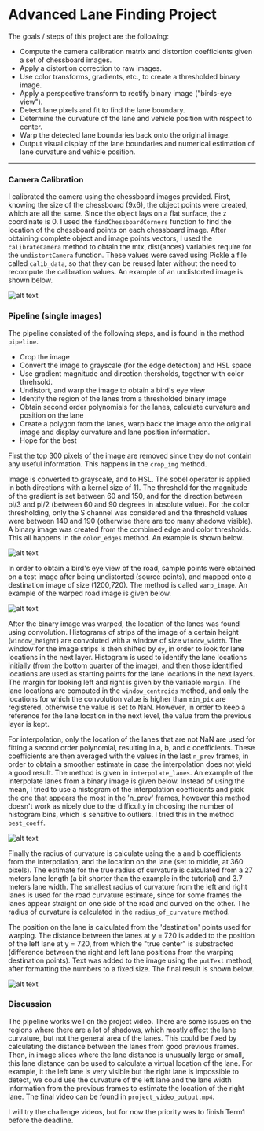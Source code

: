 # **Advanced Lane Finding Project**

The goals / steps of this project are the following:

* Compute the camera calibration matrix and distortion coefficients given a set of chessboard images.
* Apply a distortion correction to raw images.
* Use color transforms, gradients, etc., to create a thresholded binary image.
* Apply a perspective transform to rectify binary image ("birds-eye view").
* Detect lane pixels and fit to find the lane boundary.
* Determine the curvature of the lane and vehicle position with respect to center.
* Warp the detected lane boundaries back onto the original image.
* Output visual display of the lane boundaries and numerical estimation of lane curvature and vehicle position.

[//]: # (Image References)

[image1]: ./output_images/test_both.png "Undistorted"
[image2]: ./output_images/undistorted_perspective.png "Warped"
[image3]: ./output_images/original_together_color.png "Color and gradient thresholds"
[image4]: ./output_images/binary_lane.png "Binary lanes"
[image5]: ./output_images/detected_lane.png "Projected resulting lanes"

---

### Camera Calibration

I calibrated the camera using the chessboard images provided. First, knowing the size of the chessboard (9x6), the object points were created, which are all the same. Since the object lays on a flat surface, the z coordinate is 0. I used the `findChessboardCorners` function to find the location of the chessboard points on each chessboard image. After obtaining complete object and image points vectors, I used the `calibrateCamera` method to obtain the mtx, dist(ances) variables require for the `undistortCamera` function. These values were saved using Pickle a file called `calib_data`, so that they can be reused later without the need to recompute the calibration values. An example of an undistorted image is shown below.

![alt text][image1]

### Pipeline (single images)

The pipeline consisted of the following steps, and is found in the method `pipeline`.

* Crop the image
* Convert the image to grayscale (for the edge detection) and HSL space
* Use gradient magnitude and direction thersholds, together with color threhsold. 
* Undistort, and warp the image to obtain a bird's eye view
* Identify the region of the lanes from a thresholded binary image
* Obtain second order polynomials for the lanes, calculate curvature and position on the lane
* Create a polygon from the lanes, warp back the image onto the original image and display curvature and lane position information.
* Hope for the best

First the top 300 pixels of the image are removed since they do not contain any useful information. This happens in the `crop_img` method. 

Image is converted to grayscale, and to HSL. The sobel operator is applied in both directions with a kernel size of 11. The threshold for the magnitude of the gradient is set between 60 and 150, and for the direction between pi/3 and pi/2 (between 60 and 90 degrees in absolute value). For the color thresholding, only the S channel was considered and the threshold values were between 140 and 190 (otherwise there are too many shadows visible). A binary image was created from the combined edge and color thresholds. This all happens in the `color_edges` method. An example is shown below.

![alt text][image3]

In order to obtain a bird's eye view of the road, sample points were obtained on a test image after being undistorted (source points), and mapped onto a destination image of size (1200,720). The method is called `warp_image`. An example of the warped road image is given below.

![alt text][image2]

After the binary image was warped, the location of the lanes was found using convolution. Histograms of strips of the image of a certain height (`window_height`) are convoluted with a window of size `window_width`. The window for the image strips is then shifted by `dy`, in order to look for lane locations in the next layer. Histogram is used to identify the lane locations initially (from the bottom quarter of the image), and then those identified locations are used as starting points for the lane locations in the next layers. The margin for looking left and right is given by the variable `margin`. The lane locations are computed in the `window_centroids` method, and only the locations for which the convolution value is higher than `min_pix` are registered, otherwise the value is set to NaN. However, in order to keep a reference for the lane location in the next level, the value from the previous layer is kept.

For interpolation, only the location of the lanes that are not NaN are used for fitting a second order polynomial, resulting in a, b, and c coefficients. These coefficients are then averaged with the values in the last `n_prev` frames, in order to obtain a smoother estimate in case the interpolation does not yield a good result. The method is given in `interpolate_lanes`. An example of the interpolate lanes from a binary image is given below. Instead of using the mean, I tried to use a histogram of the interpolation coefficients and pick the one that appears the most in the 'n_prev' frames, however this method doesn't work as nicely due to the difficulty in choosing the number of histogram bins, which is sensitive to outliers. I tried this in the method `best_coeff`.

![alt text][image4]

Finally the radius of curvature is calculate using the a and b coefficients from the interpolation, and the location on the lane (set to middle, at 360 pixels). The estimate for the true radius of curvature is calculated from a 27 meters lane length (a bit shorter than the example in the tutorial) and 3.7 meters lane width. The smallest radius of curvature from the left and right lanes is used for the road curvature estimate, since for some frames the lanes appear straight on one side of the road and curved on the other. The radius of curvature is calculated in the `radius_of_curvature` method. 

The position on the lane is calculated from the 'destination' points used for warping. The distance between the lanes at y = 720 is added to the position of the left lane at y = 720, from which the "true center" is substracted (difference between the right and left lane positions from the warping destination points). Text was added to the image using the `putText` method, after formatting the numbers to a fixed size. The final result is shown below.

![alt text][image5]

### Discussion

The pipeline works well on the project video. There are some issues on the regions where there are a lot of shadows, which mostly affect the lane curvature, but not the general area of the lanes. This could be fixed by calculating the distance between the lanes from good previous frames. Then, in image slices where the lane distance is unusually large or small, this lane distance can be used to calculate a virtual location of the lane. For example, it the left lane is very visible but the right lane is impossible to detect, we could use the curvature of the left lane and the lane width information from the previous frames to estimate the location of the right lane. The final video can be found in `project_video_output.mp4`.


I will try the challenge videos, but for now the priority was to finish Term1 before the deadline. 